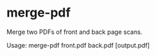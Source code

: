 # merge-pdf

Merge two PDFs of front and back page scans.

Usage: merge-pdf front.pdf back.pdf [output.pdf]
